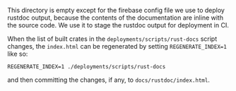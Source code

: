 This directory is empty except for the firebase config file we use to deploy
rustdoc output, because the contents of the documentation are inline with the
source code.  We use it to stage the rustdoc output for deployment in CI.

When the list of built crates in the `deployments/scripts/rust-docs` script
changes, the `index.html` can be regenerated by setting `REGENERATE_INDEX=1`
like so:

```
REGENERATE_INDEX=1 ./deployments/scripts/rust-docs
```

and then committing the changes, if any, to `docs/rustdoc/index.html`.
